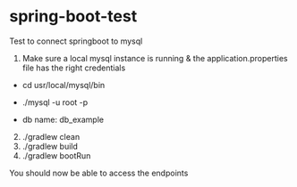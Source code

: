 # spring-boot-test
Test to connect springboot to mysql 

1. Make sure a local mysql instance is running & the application.properties file has the right credentials
* cd usr/local/mysql/bin

* ./mysql -u root -p 

* db name: db_example

2. ./gradlew clean
3. ./gradlew build
4. ./gradlew bootRun


You should now be able to access the endpoints
